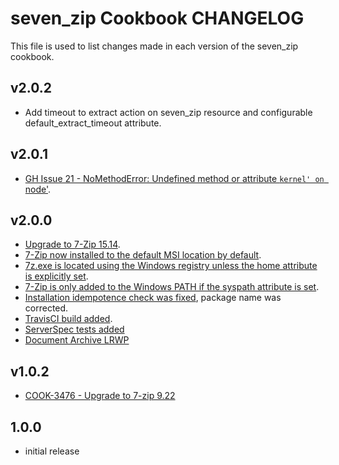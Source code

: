 seven_zip Cookbook CHANGELOG
========================
This file is used to list changes made in each version of the seven_zip cookbook.

v2.0.2
------
- Add timeout to extract action on seven\_zip resource and configurable default\_extract_timeout attribute.

v2.0.1
------
- [GH Issue 21 - NoMethodError: Undefined method or attribute `kernel' on `node'](https://github.com/daptiv/seven_zip/issues/21).

v2.0.0
------
- [Upgrade to 7-Zip 15.14](https://github.com/daptiv/seven_zip/pull/9).
- [7-Zip now installed to the default MSI location by default](https://github.com/daptiv/seven_zip/pull/11).
- [7z.exe is located using the Windows registry unless the home attribute is explicitly set](https://github.com/daptiv/seven_zip/pull/10).
- [7-Zip is only added to the Windows PATH if the syspath attribute is set](https://github.com/daptiv/seven_zip/pull/11).
- [Installation idempotence check was fixed](https://github.com/daptiv/seven_zip/pull/14), package name was corrected.
- [TravisCI build added](https://github.com/daptiv/seven_zip/pull/12).
- [ServerSpec tests added](https://github.com/daptiv/seven_zip/pull/9)
- [Document Archive LRWP](https://github.com/daptiv/seven_zip/pull/6)

v1.0.2
------
- [COOK-3476 - Upgrade to 7-zip 9.22](https://tickets.opscode.com/browse/COOK-3476)

1.0.0
-----
- initial release
